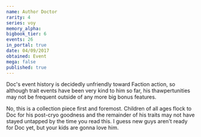 ```yaml
---
name: Author Doctor
rarity: 4
series: voy
memory_alpha:
bigbook_tier: 6
events: 26
in_portal: true
date: 04/09/2017
obtained: Event
mega: false
published: true
---
```


Doc's event history is decidedly unfriendly toward Faction action, so although trait events have been very kind to him so far, his thawpertunities may not be frequent outside of any more big bonus features.

No, this is a collection piece first and foremost. Children of all ages flock to Doc for his post-cryo goodness and the remainder of his traits may not have stayed untapped by the time you read this. I guess new guys aren't ready for Doc yet, but your kids are gonna love him.
